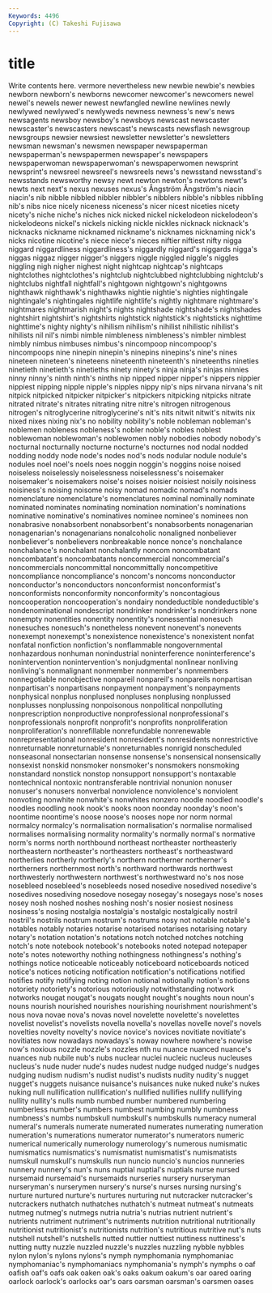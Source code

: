 ```yaml
---
Keywords: 4496 
Copyright: (C) Takeshi Fujisawa
---
```


# title

Write contents here.
vermore nevertheless new newbie newbie's
newbies newborn newborn's newborns newcomer newcomer's newcomers newel newel's newels
newer newest newfangled newline newlines newly newlywed newlywed's newlyweds newness
newness's new's news newsagents newsboy newsboy's newsboys newscast newscaster newscaster's
newscasters newscast's newscasts newsflash newsgroup newsgroups newsier newsiest newsletter newsletter's
newsletters newsman newsman's newsmen newspaper newspaperman newspaperman's newspapermen newspaper's newspapers
newspaperwoman newspaperwoman's newspaperwomen newsprint newsprint's newsreel newsreel's newsreels news's newsstand
newsstand's newsstands newsworthy newsy newt newton newton's newtons newt's newts
next next's nexus nexuses nexus's Ångström Ångström's niacin niacin's nib
nibble nibbled nibbler nibbler's nibblers nibble's nibbles nibbling nib's nibs
nice nicely niceness niceness's nicer nicest niceties nicety nicety's niche
niche's niches nick nicked nickel nickelodeon nickelodeon's nickelodeons nickel's nickels
nicking nickle nickles nicknack nicknack's nicknacks nickname nicknamed nickname's nicknames
nicknaming nick's nicks nicotine nicotine's niece niece's nieces niftier niftiest
nifty nigga niggard niggardliness niggardliness's niggardly niggard's niggards nigga's niggas
niggaz nigger nigger's niggers niggle niggled niggle's niggles niggling nigh
nigher nighest night nightcap nightcap's nightcaps nightclothes nightclothes's nightclub nightclubbed
nightclubbing nightclub's nightclubs nightfall nightfall's nightgown nightgown's nightgowns nighthawk nighthawk's
nighthawks nightie nightie's nighties nightingale nightingale's nightingales nightlife nightlife's nightly
nightmare nightmare's nightmares nightmarish night's nights nightshade nightshade's nightshades nightshirt
nightshirt's nightshirts nightstick nightstick's nightsticks nighttime nighttime's nighty nighty's nihilism
nihilism's nihilist nihilistic nihilist's nihilists nil nil's nimbi nimble nimbleness
nimbleness's nimbler nimblest nimbly nimbus nimbuses nimbus's nincompoop nincompoop's nincompoops
nine ninepin ninepin's ninepins ninepins's nine's nines nineteen nineteen's nineteens
nineteenth nineteenth's nineteenths nineties ninetieth ninetieth's ninetieths ninety ninety's ninja
ninja's ninjas ninnies ninny ninny's ninth ninth's ninths nip nipped
nipper nipper's nippers nippier nippiest nipping nipple nipple's nipples nippy
nip's nips nirvana nirvana's nit nitpick nitpicked nitpicker nitpicker's nitpickers
nitpicking nitpicks nitrate nitrated nitrate's nitrates nitrating nitre nitre's nitrogen
nitrogenous nitrogen's nitroglycerine nitroglycerine's nit's nits nitwit nitwit's nitwits nix
nixed nixes nixing nix's no nobility nobility's noble nobleman nobleman's
noblemen nobleness nobleness's nobler noble's nobles noblest noblewoman noblewoman's noblewomen
nobly nobodies nobody nobody's nocturnal nocturnally nocturne nocturne's nocturnes nod
nodal nodded nodding noddy node node's nodes nod's nods nodular
nodule nodule's nodules noel noel's noels noes noggin noggin's noggins
noise noised noiseless noiselessly noiselessness noiselessness's noisemaker noisemaker's noisemakers noise's
noises noisier noisiest noisily noisiness noisiness's noising noisome noisy nomad
nomadic nomad's nomads nomenclature nomenclature's nomenclatures nominal nominally nominate nominated
nominates nominating nomination nomination's nominations nominative nominative's nominatives nominee nominee's
nominees non nonabrasive nonabsorbent nonabsorbent's nonabsorbents nonagenarian nonagenarian's nonagenarians nonalcoholic
nonaligned nonbeliever nonbeliever's nonbelievers nonbreakable nonce nonce's nonchalance nonchalance's nonchalant
nonchalantly noncom noncombatant noncombatant's noncombatants noncommercial noncommercial's noncommercials noncommittal noncommittally
noncompetitive noncompliance noncompliance's noncom's noncoms nonconductor nonconductor's nonconductors nonconformist nonconformist's
nonconformists nonconformity nonconformity's noncontagious noncooperation noncooperation's nondairy nondeductible nondeductible's nondenominational
nondescript nondrinker nondrinker's nondrinkers none nonempty nonentities nonentity nonentity's nonessential
nonesuch nonesuches nonesuch's nonetheless nonevent nonevent's nonevents nonexempt nonexempt's nonexistence
nonexistence's nonexistent nonfat nonfatal nonfiction nonfiction's nonflammable nongovernmental nonhazardous nonhuman
nonindustrial noninterference noninterference's nonintervention nonintervention's nonjudgmental nonlinear nonliving nonliving's nonmalignant
nonmember nonmember's nonmembers nonnegotiable nonobjective nonpareil nonpareil's nonpareils nonpartisan nonpartisan's
nonpartisans nonpayment nonpayment's nonpayments nonphysical nonplus nonplused nonpluses nonplusing nonplussed
nonplusses nonplussing nonpoisonous nonpolitical nonpolluting nonprescription nonproductive nonprofessional nonprofessional's nonprofessionals
nonprofit nonprofit's nonprofits nonproliferation nonproliferation's nonrefillable nonrefundable nonrenewable nonrepresentational nonresident
nonresident's nonresidents nonrestrictive nonreturnable nonreturnable's nonreturnables nonrigid nonscheduled nonseasonal nonsectarian
nonsense nonsense's nonsensical nonsensically nonsexist nonskid nonsmoker nonsmoker's nonsmokers nonsmoking
nonstandard nonstick nonstop nonsupport nonsupport's nontaxable nontechnical nontoxic nontransferable nontrivial
nonunion nonuser nonuser's nonusers nonverbal nonviolence nonviolence's nonviolent nonvoting nonwhite
nonwhite's nonwhites nonzero noodle noodled noodle's noodles noodling nook nook's
nooks noon noonday noonday's noon's noontime noontime's noose noose's nooses
nope nor norm normal normalcy normalcy's normalisation normalisation's normalise normalised
normalises normalising normality normality's normally normal's normative norm's norms north
northbound northeast northeaster northeasterly northeastern northeaster's northeasters northeast's northeastward northerlies
northerly northerly's northern northerner northerner's northerners northernmost north's northward northwards
northwest northwesterly northwestern northwest's northwestward no's nos nose nosebleed nosebleed's
nosebleeds nosed nosedive nosedived nosedive's nosedives nosediving nosedove nosegay nosegay's
nosegays nose's noses nosey nosh noshed noshes noshing nosh's nosier
nosiest nosiness nosiness's nosing nostalgia nostalgia's nostalgic nostalgically nostril nostril's
nostrils nostrum nostrum's nostrums nosy not notable notable's notables notably
notaries notarise notarised notarises notarising notary notary's notation notation's notations
notch notched notches notching notch's note notebook notebook's notebooks noted
notepad notepaper note's notes noteworthy nothing nothingness nothingness's nothing's nothings
notice noticeable noticeably noticeboard noticeboards noticed notice's notices noticing notification
notification's notifications notified notifies notify notifying noting notion notional notionally
notion's notions notoriety notoriety's notorious notoriously notwithstanding notwork notworks nougat
nougat's nougats nought nought's noughts noun noun's nouns nourish nourished
nourishes nourishing nourishment nourishment's nous nova novae nova's novas novel
novelette novelette's novelettes novelist novelist's novelists novella novella's novellas novelle
novel's novels novelties novelty novelty's novice novice's novices novitiate novitiate's
novitiates now nowadays nowadays's noway nowhere nowhere's nowise now's noxious
nozzle nozzle's nozzles nth nu nuance nuanced nuance's nuances nub
nubile nub's nubs nuclear nuclei nucleic nucleus nucleuses nucleus's nude
nuder nude's nudes nudest nudge nudged nudge's nudges nudging nudism
nudism's nudist nudist's nudists nudity nudity's nugget nugget's nuggets nuisance
nuisance's nuisances nuke nuked nuke's nukes nuking null nullification nullification's
nullified nullifies nullify nullifying nullity nullity's nulls numb numbed number
numbered numbering numberless number's numbers numbest numbing numbly numbness numbness's
numbs numbskull numbskull's numbskulls numeracy numeral numeral's numerals numerate numerated
numerates numerating numeration numeration's numerations numerator numerator's numerators numeric numerical
numerically numerology numerology's numerous numismatic numismatics numismatics's numismatist numismatist's numismatists
numskull numskull's numskulls nun nuncio nuncio's nuncios nunneries nunnery nunnery's
nun's nuns nuptial nuptial's nuptials nurse nursed nursemaid nursemaid's nursemaids
nurseries nursery nurseryman nurseryman's nurserymen nursery's nurse's nurses nursing nursing's
nurture nurtured nurture's nurtures nurturing nut nutcracker nutcracker's nutcrackers nuthatch
nuthatches nuthatch's nutmeat nutmeat's nutmeats nutmeg nutmeg's nutmegs nutria nutria's
nutrias nutrient nutrient's nutrients nutriment nutriment's nutriments nutrition nutritional nutritionally
nutritionist nutritionist's nutritionists nutrition's nutritious nutritive nut's nuts nutshell nutshell's
nutshells nutted nuttier nuttiest nuttiness nuttiness's nutting nutty nuzzle nuzzled
nuzzle's nuzzles nuzzling nybble nybbles nylon nylon's nylons nylons's nymph
nymphomania nymphomaniac nymphomaniac's nymphomaniacs nymphomania's nymph's nymphs o oaf oafish
oaf's oafs oak oaken oak's oaks oakum oakum's oar oared
oaring oarlock oarlock's oarlocks oar's oars oarsman oarsman's oarsmen oases
